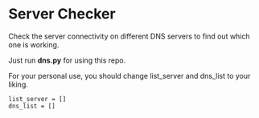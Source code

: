 # Server Checker
Check the server connectivity on different DNS servers to find out which one is working.

Just run **dns.py** for using this repo.

For your personal use, you should change list_server and dns_list to your liking.
```
list_server = []
dns_list = []
```
